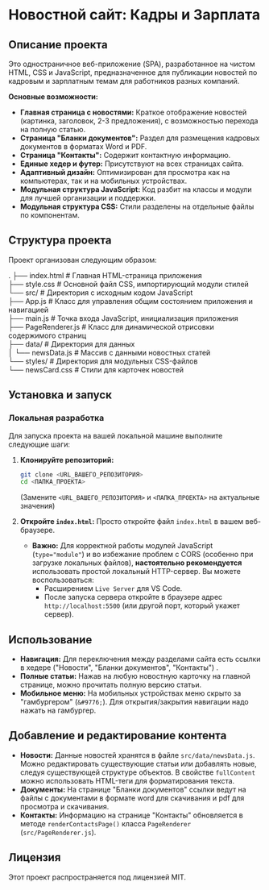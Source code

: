 # Новостной сайт: Кадры и Зарплата 

## Описание проекта 

Это одностраничное веб-приложение (SPA), разработанное на чистом HTML, CSS и JavaScript, предназначенное для публикации новостей по кадровым и зарплатным темам для работников разных компаний.  

**Основные возможности:**  
* **Главная страница с новостями:** Краткое отображение новостей (картинка, заголовок, 2-3 предложения), с возможностью перехода на полную статью.  
* **Страница "Бланки документов":** Раздел для размещения кадровых документов в форматах Word и PDF.  
* **Страница "Контакты":** Содержит контактную информацию.  
* **Единые хедер и футер:** Присутствуют на всех страницах сайта.  
* **Адаптивный дизайн:** Оптимизирован для просмотра как на компьютерах, так и на мобильных устройствах.  
* **Модульная структура JavaScript:** Код разбит на классы и модули для лучшей организации и поддержки.  
* **Модульная структура CSS:** Стили разделены на отдельные файлы по компонентам.  

## Структура проекта  

Проект организован следующим образом:  

.
├── index.html                  # Главная HTML-страница приложения  
├── style.css                   # Основной файл CSS, импортирующий модули стилей  
└── src/                        # Директория с исходным кодом JavaScript  
├── App.js                  # Класс для управления общим состоянием приложения и навигацией  
├── main.js                 # Точка входа JavaScript, инициализация приложения  
├── PageRenderer.js         # Класс для динамической отрисовки содержимого страниц  
├── data/                   # Директория для данных  
│   └── newsData.js         # Массив с данными новостных статей  
└── styles/                 # Директория для модульных CSS-файлов  
└── newsCard.css        # Стили для карточек новостей  


## Установка и запуск 

### Локальная разработка 

Для запуска проекта на вашей локальной машине выполните следующие шаги:  

1.  **Клонируйте репозиторий:**
    ```bash
    git clone <URL_ВАШЕГО_РЕПОЗИТОРИЯ>
    cd <ПАПКА_ПРОЕКТА>
    ```
    (Замените `<URL_ВАШЕГО_РЕПОЗИТОРИЯ>` и `<ПАПКА_ПРОЕКТА>` на актуальные значения)

2.  **Откройте `index.html`:** Просто откройте файл `index.html` в вашем веб-браузере.  
    * **Важно:** Для корректной работы модулей JavaScript (`type="module"`) и во избежание проблем с CORS (особенно при загрузке локальных файлов), **настоятельно рекомендуется** использовать простой локальный HTTP-сервер. Вы можете воспользоваться:
        * Расширением `Live Server` для VS Code.  
        * После запуска сервера откройте в браузере адрес `http://localhost:5500` (или другой порт, который укажет сервер).


## Использование  

* **Навигация:** Для переключения между разделами сайта есть ссылки в хедере ("Новости", "Бланки документов", "Контакты") . 
* **Полные статьи:** Нажав на любую новостную карточку на главной странице, можно прочитать полную версию статьи.  
* **Мобильное меню:** На мобильных устройствах меню скрыто за "гамбургером" (`&#9776;`). Для открытия/закрытия навигации надо нажать на гамбургер.  

## Добавление и редактирование контента  

* **Новости:** Данные новостей хранятся в файле `src/data/newsData.js`. Можно редактировать существующие статьи или добавлять новые, следуя существующей структуре объектов. В свойстве `fullContent` можно использовать HTML-теги для форматирования текста.
* **Документы:** На странице "Бланки документов" ссылки ведут на файлы с документами в формате word для скачивания и pdf для просмотра и скачивания. 
* **Контакты:** Информацию на странице "Контакты" обновляется в методе `renderContactsPage()` класса `PageRenderer` (`src/PageRenderer.js`).

## Лицензия  

Этот проект распространяется под лицензией MIT.